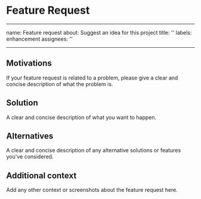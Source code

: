 # Feature Request

---
name: Feature request
about: Suggest an idea for this project
title: ''
labels: enhancement
assignees: ''

---

## Motivations

If your feature request is related to a problem, please give a clear and concise
description of what the problem is.

## Solution

A clear and concise description of what you want to happen.

## Alternatives

A clear and concise description of any alternative solutions or features you've considered.

## Additional context

Add any other context or screenshots about the feature request here.

